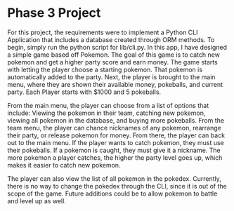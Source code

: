 # Phase 3 Project

For this project, the requirements were to implement a Python CLI Application that includes a database created through ORM methods. To begin, simply run the python script for lib/cli.py. In this app, I have designed a simple game based off Pokemon. The goal of this game is to catch new pokemon and get a higher party score and earn money. The game starts with letting the player choose a starting pokemon. That pokemon is automatically added to the party. Next, the player is brought to the main menu, where they are shown their available money, pokeballs, and current party. Each Player starts with $1000 and 5 pokeballs.

From the main menu, the player can choose from a list of options that include: Viewing the pokemon in their team, catching new pokemon, viewing all pokemon in the database, and buying more pokeballs. From the team menu, the player can chance nicknames of any pokemon, rearrange their party, or release pokemon for money. From there, the player can back out to the main menu. If the player wants to catch pokemon, they must use their pokeballs. If a pokemon is caught, they must give it a nickname. The more pokemon a player catches, the higher the party level goes up, which makes it easier to catch new pokemon.

The player can also view the list of all pokemon in the pokedex. Currently, there is no way to change the pokedex through the CLI, since it is out of the scope of the game. Future additions could be to allow pokemon to battle and level up as well.
